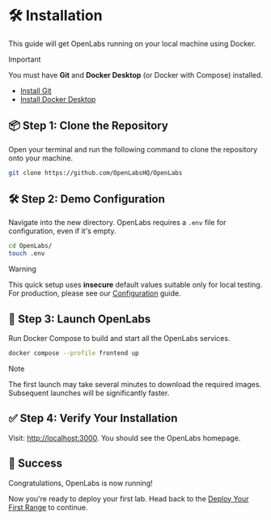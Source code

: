 # 🛠️ Installation

This guide will get OpenLabs running on your local machine using Docker.

> [!IMPORTANT]
> You must have **Git** and **Docker Desktop** (or Docker with Compose) installed.
>
> * [Install Git](https://git-scm.com/downloads)
> * [Install Docker Desktop](https://www.docker.com/products/docker-desktop/)

## 📦 Step 1: Clone the Repository

Open your terminal and run the following command to clone the repository onto your machine.

```bash
git clone https://github.com/OpenLabsHQ/OpenLabs
```

## 🛠️ Step 2: Demo Configuration

Navigate into the new directory. OpenLabs requires a `.env` file for configuration, even if it's empty.

```bash
cd OpenLabs/
touch .env
```

> [!WARNING]
> This quick setup uses **insecure** default values suitable only for local testing. For production, please see our [Configuration](guides/configuration.md) guide.

## 🚀 Step 3: Launch OpenLabs

Run Docker Compose to build and start all the OpenLabs services. 

```bash
docker compose --profile frontend up
```

> [!NOTE]
> The first launch may take several minutes to download the required images. Subsequent launches will be significantly faster.

## ✅ Step 4: Verify Your Installation

Visit: [http://localhost:3000](http://localhost:3000). You should see the OpenLabs homepage.

## 🎉 Success

Congratulations, OpenLabs is now running!

Now you're ready to deploy your first lab. Head back to the [Deploy Your First Range](../tutorials/deploy-your-first-range.md) to continue.